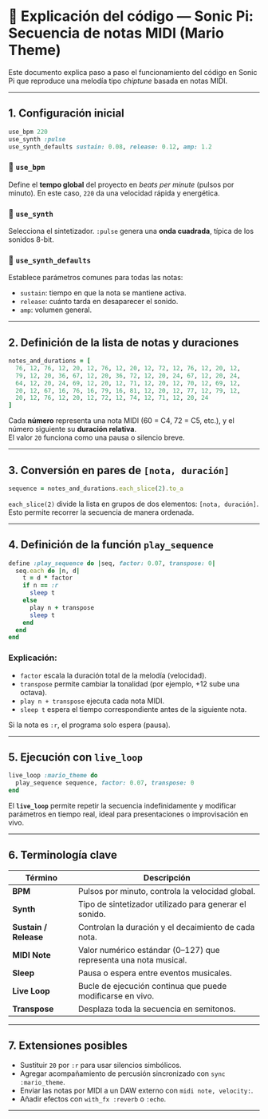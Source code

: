 # 🎵 Explicación del código — Sonic Pi: Secuencia de notas MIDI (Mario Theme)

Este documento explica paso a paso el funcionamiento del código en Sonic Pi que reproduce una melodía tipo *chiptune* basada en notas MIDI.

---

## 1. Configuración inicial

```ruby
use_bpm 220
use_synth :pulse
use_synth_defaults sustain: 0.08, release: 0.12, amp: 1.2
```

### 🔹 `use_bpm`
Define el **tempo global** del proyecto en *beats per minute* (pulsos por minuto). En este caso, `220` da una velocidad rápida y energética.

### 🔹 `use_synth`
Selecciona el sintetizador. `:pulse` genera una **onda cuadrada**, típica de los sonidos 8-bit.

### 🔹 `use_synth_defaults`
Establece parámetros comunes para todas las notas:
- `sustain`: tiempo en que la nota se mantiene activa.  
- `release`: cuánto tarda en desaparecer el sonido.  
- `amp`: volumen general.

---

## 2. Definición de la lista de notas y duraciones

```ruby
notes_and_durations = [
  76, 12, 76, 12, 20, 12, 76, 12, 20, 12, 72, 12, 76, 12, 20, 12,
  79, 12, 20, 36, 67, 12, 20, 36, 72, 12, 20, 24, 67, 12, 20, 24,
  64, 12, 20, 24, 69, 12, 20, 12, 71, 12, 20, 12, 70, 12, 69, 12,
  20, 12, 67, 16, 76, 16, 79, 16, 81, 12, 20, 12, 77, 12, 79, 12,
  20, 12, 76, 12, 20, 12, 72, 12, 74, 12, 71, 12, 20, 24
]
```

Cada **número** representa una nota MIDI (60 = C4, 72 = C5, etc.), y el número siguiente su **duración relativa**.  
El valor `20` funciona como una pausa o silencio breve.

---

## 3. Conversión en pares de `[nota, duración]`

```ruby
sequence = notes_and_durations.each_slice(2).to_a
```

`each_slice(2)` divide la lista en grupos de dos elementos: `[nota, duración]`.  
Esto permite recorrer la secuencia de manera ordenada.

---

## 4. Definición de la función `play_sequence`

```ruby
define :play_sequence do |seq, factor: 0.07, transpose: 0|
  seq.each do |n, d|
    t = d * factor
    if n == :r
      sleep t
    else
      play n + transpose
      sleep t
    end
  end
end
```

### Explicación:
- `factor` escala la duración total de la melodía (velocidad).  
- `transpose` permite cambiar la tonalidad (por ejemplo, +12 sube una octava).  
- `play n + transpose` ejecuta cada nota MIDI.  
- `sleep t` espera el tiempo correspondiente antes de la siguiente nota.

Si la nota es `:r`, el programa solo espera (pausa).

---

## 5. Ejecución con `live_loop`

```ruby
live_loop :mario_theme do
  play_sequence sequence, factor: 0.07, transpose: 0
end
```

El **`live_loop`** permite repetir la secuencia indefinidamente y modificar parámetros en tiempo real, ideal para presentaciones o improvisación en vivo.

---

## 6. Terminología clave

| Término | Descripción |
|----------|--------------|
| **BPM** | Pulsos por minuto, controla la velocidad global. |
| **Synth** | Tipo de sintetizador utilizado para generar el sonido. |
| **Sustain / Release** | Controlan la duración y el decaimiento de cada nota. |
| **MIDI Note** | Valor numérico estándar (0–127) que representa una nota musical. |
| **Sleep** | Pausa o espera entre eventos musicales. |
| **Live Loop** | Bucle de ejecución continua que puede modificarse en vivo. |
| **Transpose** | Desplaza toda la secuencia en semitonos. |

---

## 7. Extensiones posibles
- Sustituir `20` por `:r` para usar silencios simbólicos.  
- Agregar acompañamiento de percusión sincronizado con `sync :mario_theme`.  
- Enviar las notas por MIDI a un DAW externo con `midi note, velocity:`.  
- Añadir efectos con `with_fx :reverb` o `:echo`.

---
